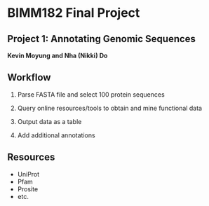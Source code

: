# BIMM182 Final Project

## Project 1: Annotating Genomic Sequences

**Kevin Moyung and Nha (Nikki) Do**

## Workflow

1) Parse FASTA file and select 100 protein sequences

2) Query online resources/tools to obtain and mine functional data

3) Output data as a table

4) Add additional annotations

## Resources

* UniProt
* Pfam
* Prosite
* etc.

